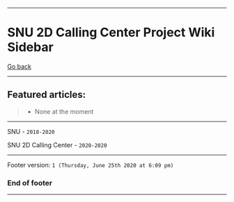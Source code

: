 
***

# SNU 2D Calling Center Project Wiki Sidebar

[Go back](https://github.com/seanpm2001/SNU_2D_Calling_Center/wiki/)

***

## Featured articles:

> * None at the moment

***

SNU - `2018-2020`

SNU 2D Calling Center - `2020-2020`

***

Footer version: `1 (Thursday, June 25th 2020 at 6:09 pm)`

### End of footer

***
